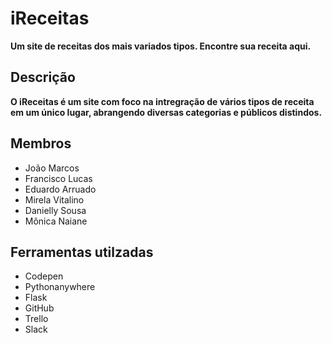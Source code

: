 # iReceitas

**Um site de receitas dos mais variados tipos. Encontre sua receita aqui.**

## Descrição

**O iReceitas é um site com foco na intregração de vários tipos de receita em um único lugar, abrangendo diversas categorias e públicos distindos.**

## Membros

- João Marcos
- Francisco Lucas
- Eduardo Arruado
- Mirela Vitalino
- Danielly Sousa
- Mônica Naiane

## Ferramentas utilzadas

- Codepen
- Pythonanywhere 
- Flask
- GitHub
- Trello
- Slack

